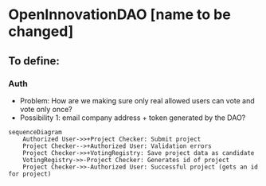 # OpenInnovationDAO [name to be changed]


## To define:

### Auth

- Problem:        How are we making sure only real allowed users can vote and vote only once?
- Possibility 1:  email company address + token generated by the DAO?


```mermaid
sequenceDiagram
    Authorized User->>+Project Checker: Submit project
    Project Checker-->+Authorized User: Validation errors
    Project Checker->>+VotingRegistry: Save project data as candidate
    VotingRegistry->>-Project Checker: Generates id of project
    Project Checker->>-Authorized User: Successful project (gets an id for project)
```
